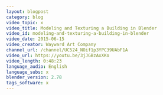 ```yaml
---
layout: blogpost
category: blog
video_topic: x
video_title: Modeling and Texturing a Building in Blender
video_id: modeling-and-texturing-a-building-in-blender
video_date: 2015-06-15
video_creator: Wayward Art Company
channel_url: /channel/UC524_NOif1p3YPC39UAbF1A
video_url: https://youtu.be/3jJGBzAxXKo
video_length: 0:48:23
language_audio: English
language_subs: x
blender_version: 2.78
tags_software: x
---
```

